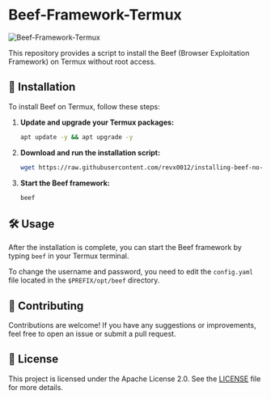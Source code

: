 # Beef-Framework-Termux

![Beef-Framework-Termux](assets/beef-framework-termux.png)

This repository provides a script to install the Beef (Browser Exploitation Framework) on Termux without root access.

## 🚀 Installation

To install Beef on Termux, follow these steps:

1. **Update and upgrade your Termux packages:**

   ```bash
   apt update -y && apt upgrade -y
   ```

2. **Download and run the installation script:**

   ```bash
   wget https://raw.githubusercontent.com/revx0012/installing-beef-no-root-termux/main/install-beef-termux && bash install-beef-termux
   ```

3. **Start the Beef framework:**

   ```bash
   beef
   ```

## 🛠️ Usage

After the installation is complete, you can start the Beef framework by typing `beef` in your Termux terminal.

To change the username and password, you need to edit the `config.yaml` file located in the `$PREFIX/opt/beef` directory.

## 🤝 Contributing

Contributions are welcome! If you have any suggestions or improvements, feel free to open an issue or submit a pull request.

## 📝 License

This project is licensed under the Apache License 2.0. See the [LICENSE](LICENSE) file for more details.
